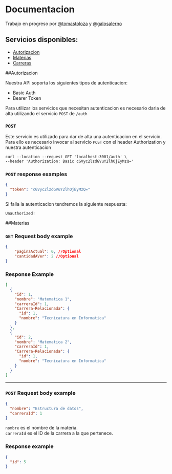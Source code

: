 # Documentacion

Trabajo en progreso por [@tomastoloza](https://github.com/tomastoloza/)
y [@galosalerno](https://github.com/galosalerno/)

## Servicios disponibles:
* [Autorizacion](##Autorizacion)
* [Materias](##Materias)
* [Carreras](##Carreras)

##Autorizacion

Nuestra API soporta los siguientes tipos de autenticacion:
* Basic Auth 
* Bearer Token

Para utilizar los servicios que necesitan autenticacion es necesario darla de alta utilizando el servicio `POST` de `/auth`

### `POST`

Este servicio es utilizado para dar de alta una autenticacion en el servicio.
Para ello es necesario invocar al servicio `POST` con el header Authorization y nuestra autenticacion

```http request
curl --location --request GET 'localhost:3001/auth' \
--header 'Authorization: Basic cGVyc2lzdGVuY2lhOjEyMzQ='
```

### `POST` response examples
```json
{
  "token": "cGVyc2lzdGVuY2lhOjEyMzQ="
}
```

Si falla la autenticacion tendremos la siguiente respuesta:

```
Unauthorized!
```



##Materias

### `GET` Request body example

```json
{
    "paginaActual": 0, //Optional
    "cantidadAVer": 2 //Optional
}
```

### Response Example

```json
[
  {
    "id": 1,
    "nombre": "Matematica 1",
    "carreraId": 1,
    "Carrera-Relacionada": {
      "id": 1,
      "nombre": "Tecnicatura en Informatica"
    }
  },
  {
    "id": 2,
    "nombre": "Matematica 2",
    "carreraId": 1,
    "Carrera-Relacionada": {
      "id": 1,
      "nombre": "Tecnicatura en Informatica"
    }
  }
]
```

---

### `POST` Request body example

```json
{
  "nombre": "Estructura de datos",
  "carreraId": 1
}
```

`nombre` es el nombre de la materia.  
`carreraId` es el ID de la carrera a la que pertenece.

### Response example

```json
{
  "id": 5
}
```